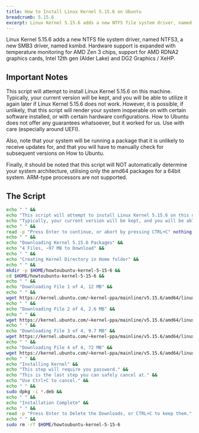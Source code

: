 ```yaml
---
title: How to Install Linux Kernel 5.15.6 on Ubuntu
breadcrumb: 5.15.6
excerpt: Linux Kernel 5.15.6 adds a new NTFS file system driver, named NTFS3, a new SMB3 driver, named ksmbd. Hardware support is expanded with temperature monitoring for AMD Zen 3 chips, support for AMD RDNA2 graphics cards, Intel 12th gen (Alder Lake) and DG2 Graphics / XeHP.
---
```


Linux Kernel 5.15.6 adds a new NTFS file system driver, named NTFS3, a new SMB3 driver, named ksmbd. Hardware support is expanded with temperature monitoring for AMD Zen 3 chips, support for AMD RDNA2 graphics cards, Intel 12th gen (Alder Lake) and DG2 Graphics / XeHP.

## Important Notes

This script will attempt to install Linux Kernel 5.15.6 on this machine. Typically, your current version will be kept, and you will be able to utilize it again later if Linux Kernel 5.15.6 does not work. However, it is possible, if unlikely, that this script will render your system inoperable on with certain software installed, or with certain hardware configurations. How to Ubuntu does not offer any guarantees whatsoever, but it worked for us. Use with care (especially around UEFI).

Also, note that your system will be running a package that it is unlikely to receive updates for, and that you will have to manually check for subsequent versions on How to Ubuntu.

Finally, it should be noted that this script will NOT automatically determine your system architecture, utilising only the amd64 packages for a 64bit system. ARM-type processors are not supported.

## The Script

```bash
echo " " &&
echo "This script will attempt to install Linux Kernel 5.15.6 on this machine." &&
echo "Typically, your current version will be kept, and you will be able to ustilise it again later if Kernel 5.15 does not work." &&
echo " " &&
read -p "Press Enter to continue, or abort by pressing CTRL+C" nothing &&
echo " " &&
echo "Downloading Kernel 5.15.6 Packages" &&
echo "4 Files, ~97 MB to Download" &&
echo " " &&
echo "Creating Kernel Directory in Home folder" &&
echo " " &&
mkdir -p $HOME/howtoubuntu-kernel-5-15-6 &&
cd $HOME/howtoubuntu-kernel-5-15-6 &&
echo " " &&
echo "Downloading File 1 of 4, 12 MB" &&
echo " " &&
wget https://kernel.ubuntu.com/~kernel-ppa/mainline/v5.15.6/amd64/linux-headers-5.15.6-051506_5.15.6-051506.202112010437_all.deb &&
echo " " &&
echo "Downloading File 2 of 4, 2.6 MB" &&
echo " " &&
wget https://kernel.ubuntu.com/~kernel-ppa/mainline/v5.15.6/amd64/linux-headers-5.15.6-051506-generic_5.15.6-051506.202112010437_amd64.deb &&
echo " " &&
echo "Downloading File 3 of 4, 9.7 MB" &&
wget https://kernel.ubuntu.com/~kernel-ppa/mainline/v5.15.6/amd64/linux-image-unsigned-5.15.6-051506-generic_5.15.6-051506.202112010437_amd64.deb &&
echo " " &&
echo "Downloading File 4 of 4, 72 MB" &&
wget https://kernel.ubuntu.com/~kernel-ppa/mainline/v5.15.6/amd64/linux-modules-5.15.6-051506-generic_5.15.6-051506.202112010437_amd64.deb &&
echo " " &&
echo "Installing Kernel" &&
echo "This step will require you password." &&
echo "This is the last step you can safely cancel at." &&
echo "Use Ctrl+C to cancel." &&
echo " " &&
sudo dpkg -i *.deb &&
echo " " &&
echo "Installation Complete" &&
echo " " &&
read -p "Press Enter to Delete the Downloads, or CTRL+C to keep them." nothing &&
echo " " &&
sudo rm -rf $HOME/howtoubuntu-kernel-5-15-6
```
